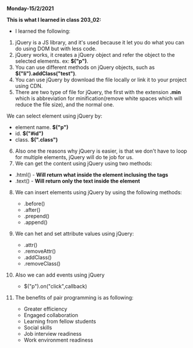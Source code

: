 **Monday-15/2/2021**

**This is what I learned in class 203_02:**

* I learned the following:

1. jQuery is a JS library, and it's used because it let you do what you can do using DOM but with less code.
2. jQuery works, it creates a jQuery object and refer the object to the selected elements. ex: **$("p")**.
3. You can use different methods on jQuery objects, such as **$("li").addClass("test")**.
4. You can use jQuery by download the file locally or link it to your project using CDN.
5. There are two type of file for jQuery, the first with the extension **.min** which is abbreviation for minification(remove white spaces which will reduce the file size), and the normal one.

We can select element using jQuery by:
  - element name. **$("p")**
  - id. **$("#id")**
  - class. **$(".class")**

6. Also one the reasons why jQuery is easier, is that we don't have to loop for multiple elements, jQuery will do te job for us.
7. We can get the content using jQuery using two methods:
  - .html() - **Will return what inside the element inclusing the tags**
  - .text() - **Will return only the text inside the element**

8. We can insert elements using jQuery by using the following methods:
   - .before()
   - .after()
   - .prepend()
   - .append()

9. We can het and set attribute values using jQuery:
    - .attr()
    - .removeAttr()
    - .addClass()
    - .removeClass()

10. Also we can add events using jQuery
    - $("p").on("click",callback)

11. The benefits of pair programming is as following:
    - Greater efficiency
    - Engaged collaboration
    - Learning from fellow students
    - Social skills
    - Job interview readiness
    - Work environment readiness